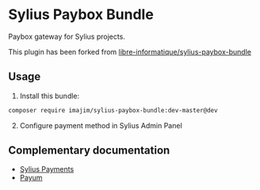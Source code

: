 # Sylius Paybox Bundle

Paybox gateway for Sylius projects.

This plugin has been forked from [libre-informatique/sylius-paybox-bundle](https://packagist.org/packages/libre-informatique/sylius-paybox-bundle)

## Usage

1. Install this bundle:

```bash
composer require imajim/sylius-paybox-bundle:dev-master@dev
```

2. Configure payment method in Sylius Admin Panel

## Complementary documentation

- [Sylius Payments](http://docs.sylius.org/en/latest/book/orders/payments.html)
- [Payum](https://github.com/Payum/Payum/blob/master/docs/index.md)

